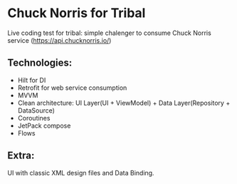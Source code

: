 # Chuck Norris for Tribal
Live coding test for tribal: simple chalenger to consume Chuck Norris service (https://api.chucknorris.io/)

## Technologies:

* Hilt for DI
* Retrofit for web service consumption
* MVVM
* Clean architecture: UI Layer(UI + ViewModel) + Data Layer(Repository + DataSource)
* Coroutines
* JetPack compose
* Flows

## Extra:
UI with classic XML design files and Data Binding.
